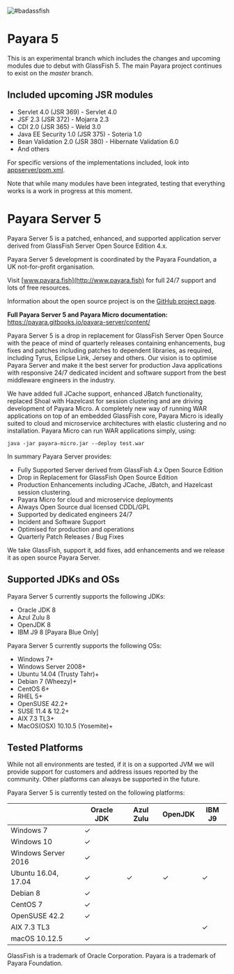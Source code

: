 ![#badassfish](https://avatars3.githubusercontent.com/u/7817189?v=3&s=100)

# Payara 5
This is an experimental branch which includes the changes and upcoming modules due to debut with GlassFish 5. The main Payara project continues to exist on the _master_ branch.

## Included upcoming JSR modules

- Servlet 4.0 (JSR 369) - Servlet 4.0
- JSF 2.3 (JSR 372) - Mojarra 2.3
- CDI 2.0 (JSR 365) - Weld 3.0
- Java EE Security  1.0 (JSR 375) - Soteria 1.0
- Bean Validation 2.0 (JSR 380) - Hibernate Validation 6.0
- And others

For specific versions of the implementations included, look into [appserver/pom.xml](appserver/pom.xml).

Note that while many modules have been integrated, testing that everything works is a work in progress at this moment.

# Payara Server 5

Payara Server 5 is a patched, enhanced, and supported application server derived from GlassFish Server Open Source Edition 4.x.

Payara Server 5 development is coordinated by the Payara Foundation, a UK not-for-profit organisation.

Visit [www.payara.fish](http://www.payara.fish) for full 24/7 support and lots of free resources.

Information about the open source project is on the [GitHub project page](https://payara.github.io/Payara/).

**Full Payara Server 5 and Payara Micro documentation:** https://payara.gitbooks.io/payara-server/content/ 

Payara Server 5 is a drop in replacement for GlassFish Server Open Source with the peace of mind of quarterly releases containing enhancements, bug fixes and patches including patches to dependent libraries, as required, including Tyrus, Eclipse Link, Jersey and others. Our vision is to optimise Payara Server and make it the best server for production Java applications with responsive 24/7 dedicated incident and software support from the best middleware engineers in the industry.

We have added full JCache support, enhanced JBatch functionality, replaced Shoal with Hazelcast for session clustering and are driving development of Payara Micro. A completely new way of running WAR applications on top of an embedded GlassFish core, Payara Micro is ideally suited to cloud and microservice architectures with elastic clustering and no installation. Payara Micro can run WAR applications simply, using:

```Shell
java -jar payara-micro.jar --deploy test.war
```

In summary Payara Server provides:

* Fully Supported Server derived from GlassFish 4.x Open Source Edition
* Drop in Replacement for GlassFish Open Source Edition
* Production Enhancements including JCache, JBatch, and Hazelcast session clustering.
* Payara Micro for cloud and microservice deployments
* Always Open Source dual licensed CDDL/GPL
* Supported by dedicated engineers 24/7
* Incident and Software Support
* Optimised for production and operations
* Quarterly Patch Releases / Bug Fixes

We take GlassFish, support it, add fixes, add enhancements and we release it as open source Payara Server.

## Supported JDKs and OSs

Payara Server 5 currently supports the following JDKs:

* Oracle JDK 8
* Azul Zulu 8
* OpenJDK 8
* IBM J9 8 [Payara Blue Only]

Payara Server 5 currently supports the following OSs:

* Windows 7+
* Windows Server 2008+
* Ubuntu 14.04 (Trusty Tahr)+
* Debian 7 (Wheezy)+
* CentOS 6+
* RHEL 5+
* OpenSUSE 42.2+
* SUSE 11.4 & 12.2+
* AIX 7.3 TL3+
* MacOS(OSX) 10.10.5 (Yosemite)+

## Tested Platforms

While not all environments are tested, if it is on a supported JVM we will provide support for customers and address issues reported by the community. Other platforms can always be supported in the future.

Payara Server 5 is currently tested on the following platforms:

|                       |Oracle JDK     |Azul Zulu      |OpenJDK        |IBM J9 |
|---                    |---            |---            |---            |---    |
|Windows 7              |✓              |               |               |       |
|Windows 10             |✓              |               |               |       |
|Windows Server 2016    |✓              |               |               |       |
|Ubuntu 16.04, 17.04    |✓              |✓              |✓              |✓      |
|Debian 8               |✓              |               |               |       |
|CentOS 7               |✓              |               |               |       |
|OpenSUSE 42.2          |✓              |               |               |       |
|AIX 7.3 TL3            |               |               |               |✓       |
|macOS      10.12.5     |✓              |               |               |       |


GlassFish is a trademark of Oracle Corporation.
Payara is a trademark of Payara Foundation.

